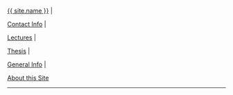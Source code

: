 
<p><a href="{{site.baseurl}}">{{ site.name }}</a>
  <span class = "nav-divider">|</span></p>
  <p><a href="{{site.baseurl}}about/me">Contact Info</a>
    <span class = "nav-divider">|</span></p>
<p>
  <a href="{{site.baseurl}}">Lectures</a>
  <span class = "nav-divider">|</span></p>
<p>
  <a href="{{site.baseurl}}thesis">Thesis</a>
  <span class = "nav-divider">|</span></p>
<p><a href="{{site.baseurl}}general">General Info</a>
  <span class = "nav-divider">|</span></p>
<p><a href="{{site.baseurl}}about/thissite">About this Site</a>
</p>
<hr/>
